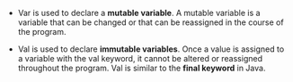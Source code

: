 
- Var is used to declare a **mutable variable**. A mutable variable is a variable that can be changed or that can be reassigned in the course of the program.

- Val is used to declare **immutable variables**. Once a value is assigned to a variable with the val keyword, it cannot be altered or reassigned throughout the program. 
Val is similar to the **final keyword** in Java.

